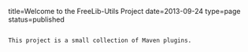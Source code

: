title=Welcome to the FreeLib-Utils Project
date=2013-09-24
type=page
status=published
~~~~~~

This project is a small collection of Maven plugins.

